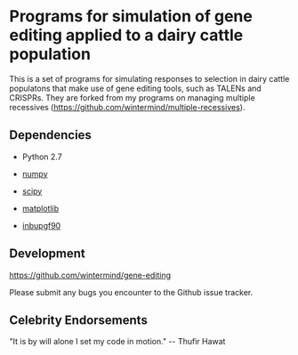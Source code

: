Programs for simulation of gene editing applied to a dairy cattle population
============================================================================

This is a set of programs for simulating responses to selection in dairy cattle
populatons that make use of gene editing tools, such as TALENs and CRISPRs. They
are forked from my programs on managing multiple recessives
(https://github.com/wintermind/multiple-recessives).


Dependencies
------------

- Python 2.7

- [numpy](http://www.numpy.org/)

- [scipy](http://www.scipy.org/)

- [matplotlib](http://matplotlib.sourceforge.net)

- [inbupgf90](http://nce.ads.uga.edu/wiki/doku.php?id=readme.inbupgf90)

Development
-----------

https://github.com/wintermind/gene-editing

Please submit any bugs you encounter to the Github issue tracker.


Celebrity Endorsements
----------------------

"It is by will alone I set my code in motion." -- Thufir Hawat
